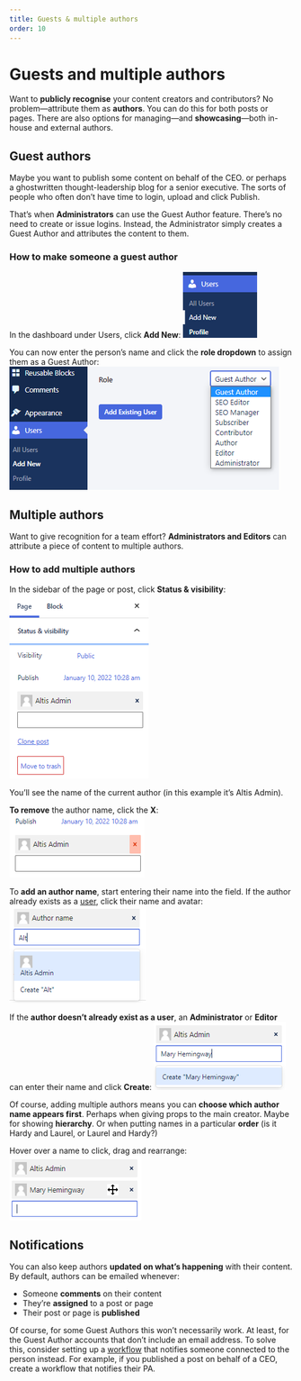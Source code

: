 ```yaml
---
title: Guests & multiple authors
order: 10
---
```


# Guests and multiple authors

Want to **publicly recognise** your content creators and contributors? No problem—attribute them as **authors**. You can do this for both posts or pages. There are also options for managing—and **showcasing**—both in-house and external authors.

## Guest authors

Maybe you want to publish some content on behalf of the CEO. or perhaps a ghostwritten thought-leadership blog for a senior executive. The sorts of people who often don’t have time to login, upload and click Publish. 

That’s when **Administrators** can use the Guest Author feature. There’s no need to create or issue logins. Instead, the Administrator simply creates a Guest Author and attributes the content to them.

### How to make someone a guest author

In the dashboard under Users, click **Add New**:
![](../assets/guest-and-multiple-authors-image4.png)

You can now enter the person’s name and click the **role dropdown** to assign them as a Guest Author:
![](../assets/guest-and-multiple-authors-image6.png)

## Multiple authors

Want to give recognition for a team effort? **Administrators and Editors** can attribute a piece of content to multiple authors. 

### How to add multiple authors

In the sidebar of the page or post, click **Status & visibility**:
![](../assets/guest-and-multiple-authors-image1.png)

You’ll see the name of the current author (in this example it’s Altis Admin). 

**To remove** the author name, click the **X**:
![](../assets/guest-and-multiple-authors-image7.png)

To **add an author name**, start entering their name into the field. If the author already exists as a [user](user-management.md), click their name and avatar:
![](../assets/guest-and-multiple-authors-image5.png)

If the **author doesn’t already exist as a user**, an **Administrator** or **Editor** can enter their name and click **Create**:
![](../assets/guest-and-multiple-authors-image2.png)

Of course, adding multiple authors means you can **choose which author name appears first**. Perhaps when giving props to the main creator. Maybe for showing **hierarchy**. Or when putting names in a particular **order** (is it Hardy and Laurel, or Laurel and Hardy?) 

Hover over a name to click, drag and rearrange:
![](../assets/guest-and-multiple-authors-image3.png)

## Notifications

You can also keep authors **updated on what’s happening** with their content. By default, authors can be emailed whenever:

-   Someone **comments** on their content 
-   They’re **assigned** to a post or page
-   Their post or page is **published**

Of course, for some Guest Authors this won’t necessarily work. At least, for the Guest Author accounts that don’t include an email address. To solve this, consider setting up a [workflow](workflows.md) that notifies someone connected to the person instead. For example, if you published a post on behalf of a CEO, create a workflow that notifies their PA.
